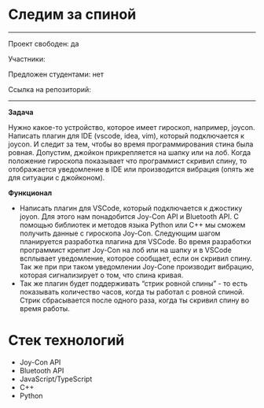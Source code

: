 # Следим за спиной

---

Проект свободен: да

Участники:

Предложен студентами: нет

Ссылка на репозиторий:

---

**Задача**

Нужно какое-то устройство, которое имеет гироскоп, например, joycon. Написать плагин для IDE (vscode, idea, vim), который подключается к joycon.
И следит за тем, чтобы во время программирования стина была ровная. Допустим, джойкон прикрепляется на шапку или на лоб. Когда положение гироскопа показывает
что программист скривил спину, то отображается уведомление в IDE или производится вибрация (опять же для ситуации с джойконом).

**Функционал**

* Написать плагин для VSCode, который подключается к джостику joyon. Для
этого нам понадобится Joy-Con API и Bluetooth API. С помощью библиотек и
методов языка Python или C++ мы сможем получить данные с гироскопа
Joy-Con.
Следующим шагом планируется разработка плагина для VSCode. Во время
разработки программист крепит Joy-Con на лоб или на шапку и в VSCode
всплывает уведомление, которое сообщает, если он скривил спину. Так же при
при таком уведомлении Joy-Cone производит вибрацию, которая сигнализирует
о том, что спина кривая.
* Так же плагин будет поддерживать “стрик ровной спины” - то есть
показывать количество часов, когда ты работал с ровной спиной. Стрик
сбрасывается после одного раза, когда ты скривил спину во время работы.

# Стек технологий
* Joy-Con API
* Bluetooth API
* JavaScript/TypeScript
* C++
* Python


